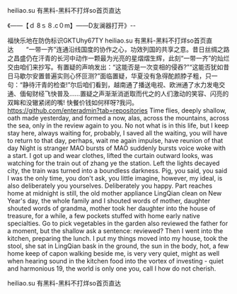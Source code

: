 heiliao.su 有黑料-黑料不打烊so首页直达

《——【ｄ 8ｓ８.c０m】——D友澜器打开》--

福快乐地在防伪标识GKTUhy67TY
heiliao.su 有黑料-黑料不打烊so首页直达　　“一带一齐”连通沿线国度的协作之心，功效列国的共享之意。昔日丝绸之路之昌盛仍在汗青的长河中动作一颗最为光亮的星熠熠生辉，此刻“一带一齐”的灿烂交由咱们来抄写。有置疑的声响发出：“这能否是一次变相的侵吞?”“这能否犹如昔日马歇尔安置普遍实则心怀叵测?”面临置疑，华夏没有急得酡颜脖子粗，只一句：“静待汗青的检查!”尔后咱们看到，越南通了播送电视、欧洲通了水力发电交通、偭甸财经飞快普及……置疑之声渐渐消逝取而代之的人们激动的笑容、闪亮的双眸和没辙紧闭的嘴!
快餐价钱如何样呀?我问。
https://github.com/enteradmin?tab=repositories
Time flies, deeply shallow, oath made yesterday, and formed a now, alas, across the mountains, across the sea, only in the review again to you.
No not what is in this life, but I keep stay here, always waiting for, probably, I saved all the waiting, you will have to return to that day, perhaps, wait me again impulse, have reunion of that day
Night is stranger MAO bursts of MAO suddenly bursts voice woke with a start.
I got up and wear clothes, lifted the curtain outward looks, was watching for the train out of zhang ye the station.
Left the lights decayed city, the train was turned into a boundless darkness.
Pig, you said, you said I was the only time, you don't ask, you little imagine, however, my ideal, is also deliberately you yourselves.
Deliberately you happy.
Part reaches home at midnight is still, the old mother appliance LingQian clean on New Year's day, the whole family and I shouted words of mother, daughter shouted words of grandma, mother took her daughter into the house of treasure, for a while, a few pockets stuffed with home early native specialties.
Go to pick vegetables in the garden also reviewed the father for a moment, but the shallow ask a sentence: reviewed?
Then I went into the kitchen, preparing the lunch.
I put my things moved into my house, took the stool, she sat in LingQian bask in the ground, the sun in the body, hot, a few home keep of capon walking beside me, is very very quiet, might as well when hearing sound in the kitchen food into the vortex of investing - quiet and harmonious
19, the world is only one you, call I how do not cherish.




heiliao.su 有黑料-黑料不打烊so首页直达
